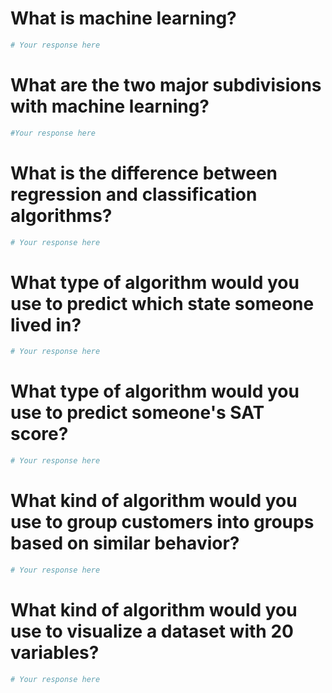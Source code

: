 
# What is machine learning?


```python
# Your response here
```

# What are the two major subdivisions with machine learning?


```python
#Your response here
```

# What is the difference between regression and classification algorithms?


```python
# Your response here
```

# What type of algorithm would you use to predict which state someone lived in?


```python
# Your response here
```

# What type of algorithm would you use to predict someone's SAT score?


```python
# Your response here
```

# What kind of algorithm would you use to group customers into groups based on similar behavior?


```python
# Your response here
```

# What kind of algorithm would you use to visualize a dataset with 20 variables?


```python
# Your response here
```
